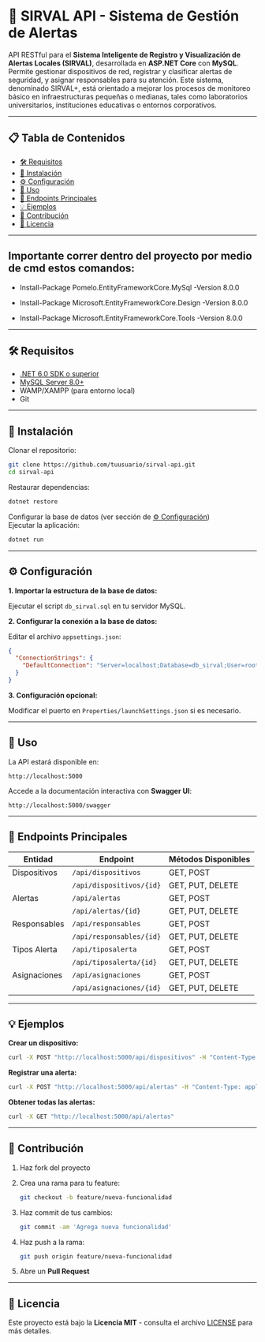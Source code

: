 # 🚨 SIRVAL API - Sistema de Gestión de Alertas

API RESTful para el **Sistema Inteligente de Registro y Visualización de Alertas Locales (SIRVAL)**, desarrollada en **ASP.NET Core** con **MySQL**. Permite gestionar dispositivos de red, registrar y clasificar alertas de seguridad, y asignar responsables para su atención. Este sistema, denominado SIRVAL+, está orientado a mejorar los procesos de monitoreo básico en infraestructuras pequeñas o medianas, tales como laboratorios universitarios, instituciones educativas o entornos corporativos.

---

## 📋 Tabla de Contenidos

- [🛠 Requisitos](#-requisitos)  
- [🔧 Instalación](#-instalación)  
- [⚙️ Configuración](#️-configuración)  
- [🚀 Uso](#-uso)  
- [📡 Endpoints Principales](#-endpoints-principales)  
- [💡 Ejemplos](#-ejemplos)  
- [🤝 Contribución](#-contribución)  
- [📄 Licencia](#-licencia)

---
## Importante correr dentro del proyecto por medio de cmd estos comandos:

- Install-Package Pomelo.EntityFrameworkCore.MySql -Version 8.0.0

- Install-Package Microsoft.EntityFrameworkCore.Design -Version 8.0.0

- Install-Package Microsoft.EntityFrameworkCore.Tools -Version 8.0.0
----
## 🛠 Requisitos

- [.NET 6.0 SDK o superior](https://dotnet.microsoft.com/en-us/download/dotnet/6.0)
- [MySQL Server 8.0+](https://dev.mysql.com/downloads/mysql/)
- WAMP/XAMPP (para entorno local)
- Git

---

## 🔧 Instalación

Clonar el repositorio:

```bash
git clone https://github.com/tuusuario/sirval-api.git
cd sirval-api
```

Restaurar dependencias:

```bash
dotnet restore
```

Configurar la base de datos (ver sección de [⚙️ Configuración](#️-configuración))  
Ejecutar la aplicación:

```bash
dotnet run
```

---

## ⚙️ Configuración

**1. Importar la estructura de la base de datos:**

Ejecutar el script `db_sirval.sql` en tu servidor MySQL.

**2. Configurar la conexión a la base de datos:**

Editar el archivo `appsettings.json`:

```json
{
  "ConnectionStrings": {
    "DefaultConnection": "Server=localhost;Database=db_sirval;User=root;Password=tucontraseña;"
  }
}
```

**3. Configuración opcional:**

Modificar el puerto en `Properties/launchSettings.json` si es necesario.

---

## 🚀 Uso

La API estará disponible en:

```
http://localhost:5000
```

Accede a la documentación interactiva con **Swagger UI**:

```
http://localhost:5000/swagger
```

---

## 📡 Endpoints Principales

| Entidad       | Endpoint                     | Métodos Disponibles       |
|---------------|------------------------------|----------------------------|
| Dispositivos  | `/api/dispositivos`          | GET, POST                 |
|               | `/api/dispositivos/{id}`     | GET, PUT, DELETE          |
| Alertas       | `/api/alertas`               | GET, POST                 |
|               | `/api/alertas/{id}`          | GET, PUT, DELETE          |
| Responsables  | `/api/responsables`          | GET, POST                 |
|               | `/api/responsables/{id}`     | GET, PUT, DELETE          |
| Tipos Alerta  | `/api/tiposalerta`           | GET, POST                 |
|               | `/api/tiposalerta/{id}`      | GET, PUT, DELETE          |
| Asignaciones  | `/api/asignaciones`          | GET, POST                 |
|               | `/api/asignaciones/{id}`     | GET, PUT, DELETE          |

---

## 💡 Ejemplos

**Crear un dispositivo:**

```bash
curl -X POST "http://localhost:5000/api/dispositivos" -H "Content-Type: application/json" -d '{"Tipo_Disp":"Router","Nombre_Disp":"Principal","Ubicacion_Disp":"Edificio A","IP":"192.168.1.1"}'
```

**Registrar una alerta:**

```bash
curl -X POST "http://localhost:5000/api/alertas" -H "Content-Type: application/json" -d '{"Id_TipoAlerta":1,"Id_Dispositivo":1,"Severidad":"Alta","Detalle_Alerta":"Intento de intrusión"}'
```

**Obtener todas las alertas:**

```bash
curl -X GET "http://localhost:5000/api/alertas"
```

---

## 🤝 Contribución

1. Haz fork del proyecto  
2. Crea una rama para tu feature:

   ```bash
   git checkout -b feature/nueva-funcionalidad
   ```

3. Haz commit de tus cambios:

   ```bash
   git commit -am 'Agrega nueva funcionalidad'
   ```

4. Haz push a la rama:

   ```bash
   git push origin feature/nueva-funcionalidad
   ```

5. Abre un **Pull Request**

---

## 📄 Licencia

Este proyecto está bajo la **Licencia MIT** - consulta el archivo [LICENSE](LICENSE) para más detalles.
